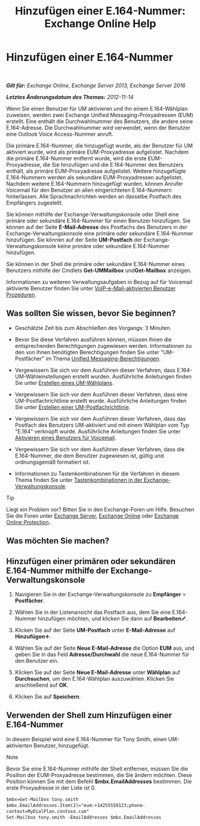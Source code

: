 ﻿---
title: 'Hinzufügen einer E.164-Nummer: Exchange Online Help'
TOCTitle: Hinzufügen einer E.164-Nummer
ms:assetid: fab86207-be03-40ef-9fea-045a50f3d122
ms:mtpsurl: https://technet.microsoft.com/de-de/library/JJ662762(v=EXCHG.150)
ms:contentKeyID: 50554945
ms.date: 05/23/2018
mtps_version: v=EXCHG.150
ms.translationtype: MT
---

# Hinzufügen einer E.164-Nummer

 

_**Gilt für:** Exchange Online, Exchange Server 2013, Exchange Server 2016_

_**Letztes Änderungsdatum des Themas:** 2012-11-14_

Wenn Sie einen Benutzer für UM aktivieren und ihn einem E.164-Wählplan zuweisen, werden zwei Exchange Unified Messaging-Proxyadressen (EUM) erstellt. Eine enthält die Durchwahlnummer des Benutzers, die andere seine E.164-Adresse. Die Durchwahlnummer wird verwendet, wenn der Benutzer eine Outlook Voice Access-Nummer anruft.

Die primäre E.164-Nummer, die hinzugefügt wurde, als der Benutzer für UM aktiviert wurde, wird als primäre EUM-Proxyadresse aufgelistet. Nachdem die primäre E.164-Nummer entfernt wurde, wird die erste EUM-Proxyadresse, die Sie hinzufügen und die E.164-Nummer des Benutzers enthält, als primäre EUM-Proxyadresse aufgelistet. Weitere hinzugefügte E.164-Nummern werden als sekundäre EUM-Proxyadressen aufgelistet. Nachdem weitere E.164-Nummern hinzugefügt wurden, können Anrufer Voicemail für den Benutzer an allen eingerichteten E.164-Nummern hinterlassen. Alle Sprachnachrichten werden an dasselbe Postfach des Empfängers zugestellt.

Sie können mithilfe der Exchange-Verwaltungskonsole oder Shell eine primäre oder sekundäre E.164-Nummer für einen Benutzer hinzufügen. Sie können auf der Seite **E-Mail-Adresse** des Postfachs des Benutzers in der Exchange-Verwaltungskonsole eine primäre oder sekundäre E.164-Nummer hinzufügen. Sie können auf der Seite **UM-Postfach** der Exchange-Verwaltungskonsole keine primäre oder sekundäre E.164-Nummer hinzufügen.

Sie können in der Shell die primäre oder sekundäre E.164-Nummer eines Benutzers mithilfe der Cmdlets **Get-UMMailbox** und**Get-Mailbox** anzeigen.

Informationen zu weiteren Verwaltungsaufgaben in Bezug auf für Voicemail aktivierte Benutzer finden Sie unter [VoIP-e-Mail-aktivierten Benutzer Prozeduren](https://review.docs.microsoft.com/de-de/exchange/voice-mail-unified-messaging/set-up-voice-mail/voice-mail-enabled-user-procedures).

## Was sollten Sie wissen, bevor Sie beginnen?

  - Geschätzte Zeit bis zum Abschließen des Vorgangs: 3 Minuten.

  - Bevor Sie diese Verfahren ausführen können, müssen Ihnen die entsprechenden Berechtigungen zugewiesen werden. Informationen zu den von Ihnen benötigten Berechtigungen finden Sie unter "UM-Postfächer" im Thema [Unified Messaging-Berechtigungen](unified-messaging-permissions-exchange-2013-help.md).

  - Vergewissern Sie sich vor dem Ausführen dieser Verfahren, dass E.164-UM-Wähleinstellungen erstellt wurden. Ausführliche Anleitungen finden Sie unter [Erstellen eines UM-Wählplans](https://review.docs.microsoft.com/de-de/exchange/voice-mail-unified-messaging/connect-voice-mail-system/create-um-dial-plan).

  - Vergewissern Sie sich vor dem Ausführen dieser Verfahren, dass eine UM-Postfachrichtlinie erstellt wurde. Ausführliche Anleitungen finden Sie unter [Erstellen einer UM-Postfachrichtlinie](https://review.docs.microsoft.com/de-de/exchange/voice-mail-unified-messaging/set-up-voice-mail/create-um-mailbox-policy).

  - Vergewissern Sie sich vor dem Ausführen dieser Verfahren, dass das Postfach des Benutzers UM-aktiviert und mit einem Wählplan vom Typ "E.164" verknüpft wurde. Ausführliche Anleitungen finden Sie unter [Aktivieren eines Benutzers für Voicemail](https://review.docs.microsoft.com/de-de/exchange/voice-mail-unified-messaging/set-up-voice-mail/enable-a-user-for-voice-mail).

  - Vergewissern Sie sich vor dem Ausführen dieser Verfahren, dass die E.164-Nummer, die dem Benutzer zugewiesen ist, gültig und ordnungsgemäß formatiert ist.

  - Informationen zu Tastenkombinationen für die Verfahren in diesem Thema finden Sie unter [Tastenkombinationen in der Exchange-Verwaltungskonsole](keyboard-shortcuts-in-the-exchange-admin-center-exchange-online-protection-help.md).


> [!TIP]
> Liegt ein Problem vor? Bitten Sie in den Exchange-Foren um Hilfe. Besuchen Sie die Foren unter <A href="https://go.microsoft.com/fwlink/p/?linkid=60612">Exchange Server</A>, <A href="https://go.microsoft.com/fwlink/p/?linkid=267542">Exchange Online</A> oder <A href="https://go.microsoft.com/fwlink/p/?linkid=285351">Exchange Online Protection</A>..



## Was möchten Sie machen?

## Hinzufügen einer primären oder sekundären E.164-Nummer mithilfe der Exchange-Verwaltungskonsole

1.  Navigieren Sie in der Exchange-Verwaltungskonsole zu **Empfänger** \> **Postfächer**.

2.  Wählen Sie in der Listenansicht das Postfach aus, dem Sie eine E.164-Nummer hinzufügen möchten, und klicken Sie dann auf **Bearbeiten**![Bearbeitungssymbol](images/Bb124582.6f53ccb2-1f13-4c02-bea0-30690e6ea71d(EXCHG.150).gif "Bearbeitungssymbol").

3.  Klicken Sie auf der Seite **UM-Postfach** unter **E-Mail-Adresse** auf **Hinzufügen**![Hinzufügen (Symbol)](images/JJ218640.c1e75329-d6d7-4073-a27d-498590bbb558(EXCHG.150).gif "Hinzufügen (Symbol)").

4.  Wählen Sie auf der Seite **Neue E-Mail-Adresse** die Option **EUM** aus, und geben Sie in das Feld **Adresse/Durchwahl** die neue E.164-Nummer für den Benutzer ein.

5.  Klicken Sie auf der Seite **Neue E-Mail-Adresse** unter **Wählplan** auf **Durchsuchen**, um den E.164-Wählplan auszuwählen. Klicken Sie anschließend auf **OK**.

6.  Klicken Sie auf **Speichern**.

## Verwenden der Shell zum Hinzufügen einer E.164-Nummer

In diesem Beispiel wird eine E.164-Nummer für Tony Smith, einen UM-aktivierten Benutzer, hinzugefügt.


> [!NOTE]
> Bevor Sie eine E.164-Nummer mithilfe der Shell entfernen, müssen Sie die Position der EUM-Proxyadresse bestimmen, die Sie ändern möchten. Diese Position können Sie mit dem Befehl <STRONG>$mbx.EmailAddresses</STRONG> bestimmen. Die erste Proxyadresse in der Liste ist 0.



    $mbx=Get-Mailbox tony.smith
    $mbx.EmailAddresses.Item(2)="eum:+14255550123;phone-context=MyDialPlan.contoso.com"
    Set-Mailbox tony.smith -EmailAddresses $mbx.EmailAddresses

